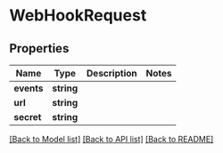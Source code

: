 # WebHookRequest

## Properties
Name | Type | Description | Notes
------------ | ------------- | ------------- | -------------
**events** | **string** |  | 
**url** | **string** |  | 
**secret** | **string** |  | 

[[Back to Model list]](../README.md#documentation-for-models) [[Back to API list]](../README.md#documentation-for-api-endpoints) [[Back to README]](../README.md)


